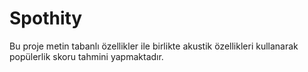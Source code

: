 # Spothity
Bu proje metin tabanlı özellikler ile birlikte akustik özellikleri kullanarak popülerlik skoru tahmini yapmaktadır.
